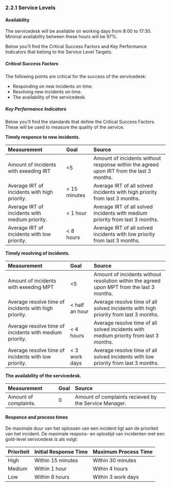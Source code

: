 ### 2.2.1 Service Levels

#### Availability

The servicedesk will be available on working days from 8:00 to 17:30. Minimal availability between these hours will be 97%.

Below you'll find the Critical Success Factors and Key Performance Indicators that belong to the Service Level Targets.

##### Critical Success Factors

The following points are critical for the success of the servicedesk:

* Responding on new incidents on time.
* Resolving new incidents on time.
* The availability of the servicedesk.

##### Key Performance Indicators

Below you'll find the standards that define the Critical Success Factors. These will be used to measure the quality of the service.

__Timely responce to new incidents.__

| Measurement                                    | Goal         | Source                                                                                  |
| :----------                                    | :---         | :---                                                                                    |
| Amount of incidents with exeeding IRT          | <5           | Amount of incidents without response within the agreed upon IRT from the last 3 months. |
| Average IRT of incidents with high priority.   | < 15 minutes | Average IRT of all solved incidents with high priority from last 3 months.              |
| Average IRT of incidents with medium priority. | < 1 hour     | Average IRT of all solved incidents with medium priority from last 3 months.            |
| Average IRT of incidents with low priority.    | < 8 hours    | Average IRT of all solved incidents with low priority from last 3 months.               |


__Timely resolving of incidents.__

| Measurement                                             | Goal           | Source                                                                                    |
| :----------                                             | :--            | :---                                                                                      |
| Amount of incidents with exeeding MPT                   | <5             | Amount of incidents without resolution within the agreed upon MPT from the last 3 months. |
| Average resolve time of incidents with high priority.   | < half an hour | Average resolve time of all solved incidents with high priority from last 3 months.       |
| Average resolve time of incidents with medium priority. | < 4 hours      | Average resolve time of all solved incidents with medium priority from last 3 months.     |
| Average resolve time of incidents with low priority.    | < 3 work days  | Average resolve time of all solved incidents with low priority from last 3 months.        |


__The availability of the servicedesk.__

| Measurement           | Goal | Source                                                |
| :----------           | :--  | :---                                                  |
| Amount of complaints. | 0    | Amount of complaints recieved by the Service Manager. |


#### Responce and process times

De maximale duur van het oplossen van een incident ligt aan de prioriteit van het incident. De maximale respons- en oplostijd van incidenten met een gold-level servicedesk is als volgt:

| Prioriteit   | Initial Response Time | Maximum Process Time      |
| ------------ | ------------          | ------------------------- |
| High         | Within 15 minutes     | Within 30 minutes         |
| Medium       | Within 1 hour         | Within 4 hours            |
| Low          | Within 8 hours        | Within 3 work days        |

